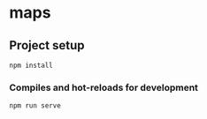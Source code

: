 # maps

## Project setup
```
npm install
```

### Compiles and hot-reloads for development
```
npm run serve
```

